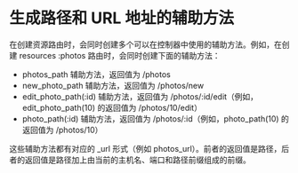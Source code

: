 # 生成路径和 URL 地址的辅助方法

在创建资源路由时，会同时创建多个可以在控制器中使用的辅助方法。例如，在创建 resources :photos 路由时，会同时创建下面的辅助方法：

- photos_path 辅助方法，返回值为 /photos
- new_photo_path 辅助方法，返回值为 /photos/new
- edit_photo_path(:id) 辅助方法，返回值为 /photos/:id/edit（例如，edit_photo_path(10) 的返回值为 /photos/10/edit）
- photo_path(:id) 辅助方法，返回值为 /photos/:id（例如，photo_path(10) 的返回值为 /photos/10）

这些辅助方法都有对应的 _url 形式（例如 photos_url）。前者的返回值是路径，后者的返回值是路径加上由当前的主机名、端口和路径前缀组成的前缀。